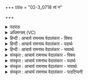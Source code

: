 +++
title = "02-3_0718 त्वं न"

+++
<details><summary>पदपाठः</summary>

त्व꣢म्। नः꣣। इन्द्रः। वाजयुः꣢। त्वम्। ग꣣व्युः꣢। श꣣तक्रतो। शत। क्रतो। त्व꣢म्। हि꣣रण्ययुः꣢। व꣣सो। ७१८।
</details>

<details><summary>अधिमन्त्रम् (VC)</summary>

- इन्द्रः
- वसिष्ठो मैत्रावरुणिः
- गायत्री
- षड्जः
</details>

<details><summary>हिन्दी : आचार्य रामनाथ वेदालंकार - विषयः</summary>

अगले मन्त्र में जगदीश्वर की स्तुति है।
</details>

<details><summary>हिन्दी : आचार्य रामनाथ वेदालंकार - पदार्थः</summary>

पदार्थान्वय -  हे(इन्द्र)सर्वान्तर्यामी जगदीश्वर! (त्वम्)आप(नः)हमारे लिये(वाजयुः)अन्न,धन,बल,विज्ञान आदि प्रदान करने के इच्छुक होवो। हे(शतक्रतो)अनन्त ज्ञान तथा अनन्त कर्मोंवाले जगदीश्वर! (त्वम्)आप(गव्युः)हमें गाय प्रदान करने के इच्छुक होवो। हे(वसो)निवास देनेवाले जगदीश्वर! (त्वम्)आप(हिरण्ययुः)हमें सुवर्ण और ज्योति प्रदान करने के इच्छुक होवो ॥३॥
</details>

<details><summary>हिन्दी : आचार्य रामनाथ वेदालंकार - भावार्थः</summary>

भावार्थ -  परमात्मा की उपासना करके उसकी कृपा से हम अन्न,धन,गाय,बल,वेग,विज्ञान,श्रेष्ठ संकल्प,श्रेष्ठ विचार,श्रेष्ठ विवेक,श्रेष्ठ प्रकाश,श्रेष्ठ कर्म,श्रेष्ठ गुण तथा दुःखों से मोक्ष आदि सभी भौतिक और दिव्य सम्पदा पाने योग्य होवें ॥३॥
</details>

<details><summary>संस्कृत : आचार्य रामनाथ वेदालंकार - विषयः</summary>

अथ जगदीश्वरं स्तौति।
</details>

<details><summary>संस्कृत : आचार्य रामनाथ वेदालंकार - पदार्थः</summary>

पदार्थान्वय -  हे(इन्द्र)सर्वान्तर्यामिन् जगदीश्वर! (नः)अस्मभ्यम्(वाजयुः)अन्नधनबलविज्ञानादिप्रदानकामो भव,हे(शतक्रतो१)अनन्तप्रज्ञ अनन्तकर्मन्! (त्वम् गव्युः)गोप्रदानकामो भव। हे(वसो)निवासप्रद! (त्वम् हिरण्ययुः)सुवर्णप्रदानकामो ज्योतिष्प्रदानकामो वा भव ॥३॥२
</details>

<details><summary>संस्कृत : आचार्य रामनाथ वेदालंकार - भावार्थः</summary>

भावार्थ -  परमात्मानमुपास्य तत्कृपया वयम् अन्नधनधेनुबलवेगविज्ञान-सत्संकल्पसद्विचारसद्विवेकसत्प्रकाशसत्कर्मसद्गुणदुःख-मोक्षादिरूपां सर्वामपि भौतिकीं दिव्यां च सम्पदं प्राप्तुमर्हेम ॥३॥
</details>

<details><summary>संस्कृत : आचार्य रामनाथ वेदालंकार - पादटिप्पनी</summary>

टिप्पनी -   ५. ऋ० ७।३१।३। १. शतक्रतो—बहुभिः क्रतुभिरिष्टवान् यः स शतक्रतुः। अथवा क्रतुरिति कर्मनाम प्रज्ञानाम वा बहुकर्मा बहुप्रज्ञो वा—इति वि०। २. ऋग्भाष्ये दयानन्दर्षिर्मन्त्रमिमं विद्वान् कीदृशो भवेदिति विषये व्याख्यातवान्।
</details>